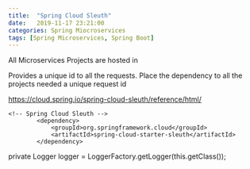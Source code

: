 ```yaml
---
title:  "Spring Cloud Sleuth"
date:   2019-11-17 23:21:00
categories: Spring Miocroservices
tags: [Spring Microservices, Spring Boot]
---
```


All Microservices Projects are hosted in

Provides a unique id to all the requests. Place the dependency to all the projects needed a unique request id

https://cloud.spring.io/spring-cloud-sleuth/reference/html/



```maven
<!-- Spring Cloud Sleuth -->
		<dependency>
			<groupId>org.springframework.cloud</groupId>
			<artifactId>spring-cloud-starter-sleuth</artifactId>
		</dependency>
```

private Logger logger = LoggerFactory.getLogger(this.getClass());
